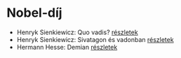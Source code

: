 # Nobel-díj

- Henryk Sienkiewicz: Quo vadis? [részletek](_details/Henryk%20Sienkiewicz.md#id_386)
- Henryk Sienkiewicz: Sivatagon és vadonban [részletek](_details/Henryk%20Sienkiewicz.md#id_382)
- Hermann Hesse: Demian [részletek](_details/Hermann%20Hesse.md#id_399)
